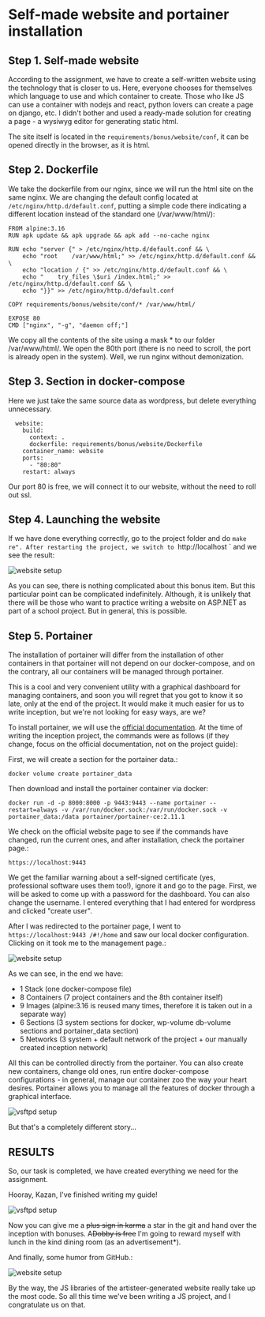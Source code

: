 # Self-made website and portainer installation

## Step 1. Self-made website

According to the assignment, we have to create a self-written website using the technology that is closer to us. Here, everyone chooses for themselves which language to use and which container to create. Those who like JS can use a container with nodejs and react, python lovers can create a page on django, etc. I didn't bother and used a ready-made solution for creating a page - a wysiwyg editor for generating static html.

The site itself is located in the `requirements/bonus/website/conf`, it can be opened directly in the browser, as it is html.

## Step 2. Dockerfile

We take the dockerfile from our nginx, since we will run the html site on the same nginx. We are changing the default config located at `/etc/nginx/http.d/default.conf`, putting a simple code there indicating a different location instead of the standard one (/var/www/html/):

```
FROM alpine:3.16
RUN	apk update && apk upgrade && apk add --no-cache nginx

RUN echo "server {" > /etc/nginx/http.d/default.conf && \
    echo "root    /var/www/html;" >> /etc/nginx/http.d/default.conf && \
    echo "location / {" >> /etc/nginx/http.d/default.conf && \
    echo "    try_files \$uri /index.html;" >> /etc/nginx/http.d/default.conf && \
    echo "}}" >> /etc/nginx/http.d/default.conf

COPY requirements/bonus/website/conf/* /var/www/html/

EXPOSE 80
CMD ["nginx", "-g", "daemon off;"]
```

We copy all the contents of the site using a mask * to our folder /var/www/html/. We open the 80th port (there is no need to scroll, the port is already open in the system). Well, we run nginx without demonization.

## Step 3. Section in docker-compose

Here we just take the same source data as wordpress, but delete everything unnecessary.

```
  website:
    build:
      context: .
      dockerfile: requirements/bonus/website/Dockerfile
    container_name: website
    ports:
      - "80:80"
    restart: always
```

Our port 80 is free, we will connect it to our website, without the need to roll out ssl.

## Step 4. Launching the website

If we have done everything correctly, go to the project folder and do `make re". After restarting the project, we switch to `http://localhost ` and we see the result:

![website setup](imgs/img90.png)

As you can see, there is nothing complicated about this bonus item. But this particular point can be complicated indefinitely. Although, it is unlikely that there will be those who want to practice writing a website on ASP.NET as part of a school project. But in general, this is possible.

## Step 5. Portainer

The installation of portainer will differ from the installation of other containers in that portainer will not depend on our docker-compose, and on the contrary, all our containers will be managed through portainer.

This is a cool and very convenient utility with a graphical dashboard for managing containers, and soon you will regret that you got to know it so late, only at the end of the project. It would make it much easier for us to write inception, but we're not looking for easy ways, are we?

To install portainer, we will use the [official documentation](https://docs.portainer.io/v/ce-2.11/start/install/server/docker/linux "install portainer"). At the time of writing the inception project, the commands were as follows (if they change, focus on the official documentation, not on the project guide):

First, we will create a section for the portainer data.:

``docker volume create portainer_data``

Then download and install the portainer container via docker:

```
docker run -d -p 8000:8000 -p 9443:9443 --name portainer --restart=always -v /var/run/docker.sock:/var/run/docker.sock -v portainer_data:/data portainer/portainer-ce:2.11.1
```

We check on the official website page to see if the commands have changed, run the current ones, and after installation, check the portainer page.:

``https://localhost:9443``

We get the familiar warning about a self-signed certificate (yes, professional software uses them too!), ignore it and go to the page. First, we will be asked to come up with a password for the dashboard. You can also change the username. I entered everything that I had entered for wordpress and clicked "create user".

After I was redirected to the portainer page, I went to `https://localhost:9443 /#!/home` and saw our local docker configuration. Clicking on it took me to the management page.:

![website setup](imgs/img91.png)

As we can see, in the end we have:

- 1 Stack (one docker-compose file)
- 8 Containers (7 project containers and the 8th container itself)
- 9 Images (alpine:3.16 is reused many times, therefore it is taken out in a separate way)
- 6 Sections (3 system sections for docker, wp-volume db-volume sections and portainer_data section)
- 5 Networks (3 system + default network of the project + our manually created inception network)

All this can be controlled directly from the portainer. You can also create new containers, change old ones, run entire docker-compose configurations - in general, manage our container zoo the way your heart desires. Portainer allows you to manage all the features of docker through a graphical interface.

![vsftpd setup](imgs/img92.png)

But that's a completely different story...

## RESULTS

So, our task is completed, we have created everything we need for the assignment.

Hooray, Kazan, I've finished writing my guide!

![vsftpd setup](imgs/img93.png)

Now you can give me a ~~plus sign in karma~~ a star in the git and hand over the inception with bonuses. A~~Dobby is free~~ I'm going to reward myself with lunch in the kind dining room (as an advertisement*).

And finally, some humor from GitHub.:

![website setup](imgs/img94.png)

By the way, the JS libraries of the artisteer-generated website really take up the most code. So all this time we've been writing a JS project, and I congratulate us on that.
